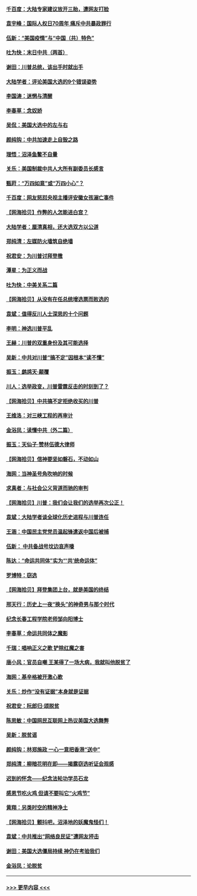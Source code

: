 #### [千百度：大陆专家建议放开三胎，遭网友打脸](../pages/nsc993/n12614456.md?t=12121902) 
#### [袁宇峰：国际人权日70周年 痛斥中共暴政罪行](../pages/nsc993/n12611965.md?t=12121902) 
#### [伍新：“美国疫情”与“中国（共）特色”](../pages/nsc993/n12611463.md?t=12121902) 
#### [吐为快：末日中共（两首）](../pages/nsc993/n12611461.md?t=12121902) 
#### [谢田：川普总统，该出手时就出手](../pages/nsc993/n12610905.md?t=12121902) 
#### [大陆学者：评论美国大选的9个错误姿势](../pages/nsc993/n12609586.md?t=12121902) 
#### [李国涛：迷惘与清醒](../pages/nsc993/n12607532.md?t=12121902) 
#### [李春草：念奴娇](../pages/nsc993/n12607083.md?t=12121902) 
#### [吴侃：美国大选中的左与右](../pages/nsc993/n12607054.md?t=12121902) 
#### [颜纯钩：中共加速走上自毁之路](../pages/nsc993/n12606473.md?t=12121902) 
#### [理悟：沼泽鱼鳖不自量](../pages/nsc993/n12606454.md?t=12121902) 
#### [关乐：美国制裁中共人大所有副委员长感言](../pages/nsc993/n12606442.md?t=12121902) 
#### [甄莳：“万四如意”或“万四小心”？](../pages/nsc993/n12606091.md?t=12121902) 
#### [千百度：网友怒怼央视主播评安徽女孩溺亡事件](../pages/nsc993/n12605370.md?t=12121902) 
#### [【网海拾贝】作弊的人怎能进白宫？](../pages/nsc993/n12603546.md?t=12121902) 
#### [大陆学者：厘清真相，还大选双方以公道](../pages/nsc993/n12603475.md?t=12121902) 
#### [郑纯清：左媒防火墙筑自绝墙](../pages/nsc993/n12602226.md?t=12121902) 
#### [祝君安：为川普讨拜登檄](../pages/nsc993/n12602199.md?t=12121902) 
#### [潭星：为正义而战](../pages/nsc993/n12600926.md?t=12121902) 
#### [吐为快：中美关系二篇](../pages/nsc993/n12600908.md?t=12121902) 
#### [【网海拾贝】从没有在任总统增选票而败选的](../pages/nsc993/n12600435.md?t=12121902) 
#### [袁斌：值得反川人士深思的十个问题](../pages/nsc993/n12600332.md?t=12121902) 
#### [李明：神选川普平乱](../pages/nsc993/n12599751.md?t=12121902) 
#### [王赫：川普的双重身份及其可能选择](../pages/nsc993/n12599723.md?t=12121902) 
#### [吴新：中共对川普“搞不定”因根本“读不懂”](../pages/nsc993/n12599502.md?t=12121902) 
#### [振玉：鹧鸪天‧颠覆](../pages/nsc993/n12599494.md?t=12121902) 
#### [川人：选举政变，川普雷霆反击的时刻到了？](../pages/nsc993/n12599291.md?t=12121902) 
#### [【网海拾贝】中共搞不定拒绝收买的川普](../pages/nsc993/n12598955.md?t=12121902) 
#### [王维洛：对三峡工程的再审计](../pages/nsc993/n12598436.md?t=12121902) 
#### [金浴凤：读懂中共（外二篇）](../pages/nsc993/n12597943.md?t=12121902) 
#### [振玉：天仙子‧赞林伍德大律师](../pages/nsc993/n12597929.md?t=12121902) 
#### [【网海拾贝】信神要坚如磐石，不动如山](../pages/nsc993/n12597901.md?t=12121902) 
#### [海网：当神圣号角吹响的时候](../pages/nsc993/n12595891.md?t=12121902) 
#### [求真者：与社会公义背道而驰的审判](../pages/nsc993/n12595868.md?t=12121902) 
#### [【网海拾贝】川普：我们会让我们的选举再次公正！](../pages/nsc993/n12594930.md?t=12121902) 
#### [袁斌：大陆学者谈全球化历史进程与川普连任](../pages/nsc993/n12594690.md?t=12121902) 
#### [王涵：中国民主党党员温起锋遣返中国后被捕](../pages/nsc993/n12594540.md?t=12121902) 
#### [伍新： 中共备战号坟边哀声嚎](../pages/nsc993/n12593086.md?t=12121902) 
#### [陈达：“命运共同体”实为“‘共’统命运体”](../pages/nsc993/n12590865.md?t=12121902) 
#### [罗博特：窃选](../pages/nsc993/n12590619.md?t=12121902) 
#### [【网海拾贝】拜登集团上台，就是美国的终结](../pages/nsc993/n12589725.md?t=12121902) 
#### [邢天行：历史上一夜“换头”的神奇男与那个时代](../pages/nsc993/n12589424.md?t=12121902) 
#### [纪念长春工程学院老师邹向阳博士](../pages/nsc993/n12585390.md?t=12121902) 
#### [李春草：命运共同体之魔影](../pages/nsc993/n12585026.md?t=12121902) 
#### [千瑞：唱响正义之歌 铲除红魔之害](../pages/nsc993/n12585002.md?t=12121902) 
#### [唐小风：官员自嘲 王某得了一场大病，我就叫他脱贫了](../pages/nsc993/n12584981.md?t=12121902) 
#### [海网：基辛格被开激心歌](../pages/nsc993/n12584946.md?t=12121902) 
#### [关乐：炒作“没有证据”本身就是证据](../pages/nsc993/n12583146.md?t=12121902) 
#### [祝君安：阮郎归‧颂脱贫](../pages/nsc993/n12583119.md?t=12121902) 
#### [陈思敏：中国网民互联网上热议美国大选舞弊](../pages/nsc993/n12582845.md?t=12121902) 
#### [吴新：脱贫谣](../pages/nsc993/n12580839.md?t=12121902) 
#### [颜纯钩：林郑施政 一心一意把香港“送中”](../pages/nsc993/n12580805.md?t=12121902) 
#### [郑纯清：柳暗花明在即——揭露窃选听证会观感](../pages/nsc993/n12580795.md?t=12121902) 
#### [迟到的怀念——纪念法轮功学员石龙](../pages/nsc993/n12580245.md?t=12121902) 
#### [感恩节吃火鸡  但请不要叫它“火鸡节”](../pages/nsc993/n12580252.md?t=12121902) 
#### [黄翔：另类时空的精神净土](../pages/nsc993/n12578638.md?t=12121902) 
#### [【网海拾贝】颤抖吧，沼泽地的妖魔鬼怪们！](../pages/nsc993/n12578552.md?t=12121902) 
#### [袁斌：中共推出“网络良民证”遭网友抨击](../pages/nsc993/n12578511.md?t=12121902) 
#### [谢田：美国大选僵局持续 神仍在考验我们](../pages/nsc993/n12577432.md?t=12121902) 
#### [金浴凤：论脱贫](../pages/nsc993/n12576386.md?t=12121902) 

----
#### [ >>> 更早内容 <<< ](../indexes/nsc993-earlier.md)
